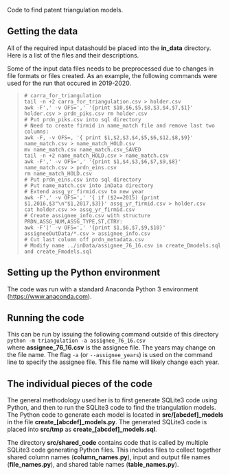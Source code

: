 Code to find patent triangulation models.


## Getting the data
All of the required input datashould be placed into the **in\_data** directory.
Here is a list of the files and their descriptions.

Some of the input data files needs to be preprocessed due to changes in file formats or files created.
As an example, the following commands were used for the run that occured in 2019-2020.

> `# carra_for_triangulation`  
`tail -n +2 carra_for_triangulation.csv > holder.csv`  
`awk -F',' -v OFS=',' '{print $10,$6,$5,$8,$3,$4,$7,$1}' holder.csv > prdn_piks.csv
rm holder.csv`  
`# Put prdn_piks.csv into sql directory`  
`# Need to create firmid in name_match file and remove last two columns:`  
`awk -F, -v OFS=, '{ print $1,$2,$3,$4,$5,$6,$12,$8,$9}' name_match.csv > name_match_HOLD.csv`  
`mv name_match.csv name_match.csv_SAVED`  
`tail -n +2 name_match_HOLD.csv > name_match.csv`  
`awk -F',' -v OFS=',' '{print $1,$4,$3,$6,$7,$9,$8}' name_match.csv > prdn_eins.csv`  
`rm name_match_HOLD.csv`  
`# Put prdn_eins.csv into sql directory`  
`# Put name_match.csv into inData directory`  
`# Extend assg_yr_firmid.csv to new year`  
`awk -F',' -v OFS=',' '{ if ($2==2015) {print $1,2016,$3"\n"$1,2017,$3}}' assg_yr_firmid.csv > holder.csv`  
`cat holder.csv >> assg_yr_firmid.csv`  
`# Create assignee_info.csv with structure PRDN,ASSG_NUM,ASSG_TYPE,ST,CTRY:`  
`awk -F'|' -v OFS=',' '{print $1,$6,$7,$9,$10}' assigneeOutData/*.csv > assignee_info.csv`  
`# Cut last column off prdn_metadata.csv`  
`# Modify name ../inData/assignee_76_16.csv in create_Dmodels.sql and create_Fmodels.sql`  


## Setting up the Python environment
The code was run with a standard Anaconda Python 3 environment (https://www.anaconda.com).


## Running the code
This can be run by issuing the following command outside of this directory  
`python -m triangulation -a assignee_76_16.csv`  
where **assignee_76_16.csv** is the assignee file.
The years may change on the file name.
The flag `-a` (or `--assignee_years`) is used on the command line to specify the assignee file.
This file name will likely change each year.


## The individual pieces of the code
The general methodology used her is to first generate SQLite3 code using Python, and then to run the SQLite3 code to find the triangulation models.
The Python code to generate each model is located in **src/[abcdef]_models** in the file **create\_[abcdef]\_models.py**.
The generated SQLite3 code is placed into **src/tmp** as **create\_[abcdef]\_models.sql**.


The directory **src/shared\_code** contains code that is called by multiple SQLite3 code generating Python files.
This includes files to collect together shared column names (**column\_names.py**), input and output file names (**file\_names.py**), and shared table names (**table\_names.py**).